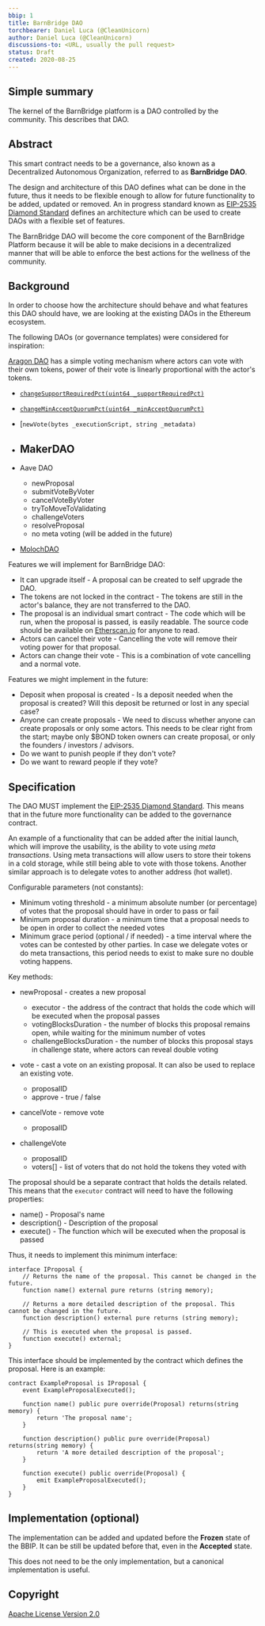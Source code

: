 ```yaml
---
bbip: 1
title: BarnBridge DAO
torchbearer: Daniel Luca (@CleanUnicorn)
author: Daniel Luca (@CleanUnicorn)
discussions-to: <URL, usually the pull request>
status: Draft
created: 2020-08-25
---
```


## Simple summary

The kernel of the BarnBridge platform is a DAO controlled by the community. This describes that DAO.

## Abstract

This smart contract needs to be a governance, also known as a Decentralized Autonomous Organization, referred to as **BarnBridge DAO**. 

The design and architecture of this DAO defines what can be done in the future, thus it needs to be flexible enough to allow for future functionality to be added, updated or removed. An in progress standard known as [EIP-2535 Diamond Standard](https://eips.ethereum.org/EIPS/eip-2535) defines an architecture which can be used to create DAOs with a flexible set of features.

The BarnBridge DAO will become the core component of the BarnBridge Platform because it will be able to make decisions in a decentralized manner that will be able to enforce the best actions for the wellness of the community.

## Background

In order to choose how the architecture should behave and what features this DAO should have, we are looking at the existing DAOs in the Ethereum ecosystem.

The following DAOs (or governance templates) were considered for inspiration:

[Aragon DAO](https://github.com/aragon/aragon-apps/blob/05d7692fcfb9cf5bc25a96674e09825defa2bbf3/apps/voting/contracts/Voting.sol) has a simple voting mechanism where actors can vote with their own tokens, power of their vote is linearly proportional with the actor's tokens. 
  - [`changeSupportRequiredPct(uint64 _supportRequiredPct)`](https://github.com/aragon/aragon-apps/blob/05d7692fcfb9cf5bc25a96674e09825defa2bbf3/apps/voting/contracts/Voting.sol#L95)
  - [`changeMinAcceptQuorumPct(uint64 _minAcceptQuorumPct)`](https://github.com/aragon/aragon-apps/blob/05d7692fcfb9cf5bc25a96674e09825defa2bbf3/apps/voting/contracts/Voting.sol#L110)
  - [`newVote(bytes _executionScript, string _metadata)`
- MakerDAO
  - 
- Aave DAO
  - newProposal
  - submitVoteByVoter
  - cancelVoteByVoter
  - tryToMoveToValidating
  - challengeVoters
  - resolveProposal
  - no meta voting (will be added in the future)

- [MolochDAO](https://github.com/MolochVentures/moloch)

Features we will implement for BarnBridge DAO:
- It can upgrade itself - A proposal can be created to self upgrade the DAO.
- The tokens are not locked in the contract - The tokens are still in the actor's balance, they are not transferred to the DAO.
- The proposal is an individual smart contract - The code which will be run, when the proposal is passed, is easily readable. The source code should be available on [Etherscan.io](https://etherscan.io) for anyone to read.
- Actors can cancel their vote - Cancelling the vote will remove their voting power for that proposal.
- Actors can change their vote - This is a combination of vote cancelling and a normal vote.

Features we might implement in the future:
- Deposit when proposal is created - Is a deposit needed when the proposal is created? Will this deposit be returned or lost in any special case?
- Anyone can create proposals - We need to discuss whether anyone can create proposals or only some actors. This needs to be clear right from the start; maybe only $BOND token owners can create proposal, or only the founders / investors / advisors.
- Do we want to punish people if they don't vote?
- Do we want to reward people if they vote?

## Specification

The DAO MUST implement the [EIP-2535 Diamond Standard](https://eips.ethereum.org/EIPS/eip-2535). This means that in the future more functionality can be added to the governance contract. 

An example of a functionality that can be added after the initial launch, which will improve the usability, is the ability to vote using *meta transactions*. Using meta transactions will allow users to store their tokens in a cold storage, while still being able to vote with those tokens. Another similar approach is to delegate votes to another address (hot wallet).

Configurable parameters (not constants):

- Minimum voting threshold - a minimum absolute number (or percentage) of votes that the proposal should have in order to pass or fail
- Minimum proposal duration - a minimum time that a proposal needs to be open in order to collect the needed votes
- Minimum grace period (optional / if needed) - a time interval where the votes can be contested by other parties. In case we delegate votes or do meta transactions, this period needs to exist to make sure no double voting happens.

Key methods:

- newProposal - creates a new proposal
  - executor - the address of the contract that holds the code which will be executed when the proposal passes
  - votingBlocksDuration - the number of blocks this proposal remains open, while waiting for the minimum number of votes
  - challengeBlocksDuration - the number of blocks this proposal stays in challenge state, where actors can reveal double voting

- vote - cast a vote on an existing proposal. It can also be used to replace an existing vote.
  - proposalID 
  - approve - true / false

- cancelVote - remove vote
  - proposalID

- challengeVote
  - proposalID
  - voters[] - list of voters that do not hold the tokens they voted with

The proposal should be a separate contract that holds the details related. This means that the `executor` contract will need to have the following properties:

- name() - Proposal's name
- description() - Description of the proposal
- execute() - The function which will be executed when the proposal is passed

Thus, it needs to implement this minimum interface:

```solidity
interface IProposal {
    // Returns the name of the proposal. This cannot be changed in the future.
    function name() external pure returns (string memory);

    // Returns a more detailed description of the proposal. This cannot be changed in the future.
    function description() external pure returns (string memory);
    
    // This is executed when the proposal is passed.
    function execute() external;
}
```

This interface should be implemented by the contract which defines the proposal. Here is an example:

```solidity
contract ExampleProposal is IProposal {
    event ExampleProposalExecuted();
    
    function name() public pure override(Proposal) returns(string memory) {
        return 'The proposal name';
    }
    
    function description() public pure override(Proposal) returns(string memory) {
        return 'A more detailed description of the proposal';
    }
    
    function execute() public override(Proposal) {
        emit ExampleProposalExecuted();
    }
}
```

<!-- The technical specification should be detailed and should describe the syntax, semantics and interface of any feature. The specs should be detailed enough to allow technical discussions and ideation on top of this.  -->

## Implementation (optional)

The implementation can be added and updated before the **Frozen** state of the BBIP. It can be still be updated before that, even in the **Accepted** state.

This does not need to be the only implementation, but a canonical implementation is useful.

## Copyright

[Apache License Version 2.0](https://www.apache.org/licenses/LICENSE-2.0.txt)